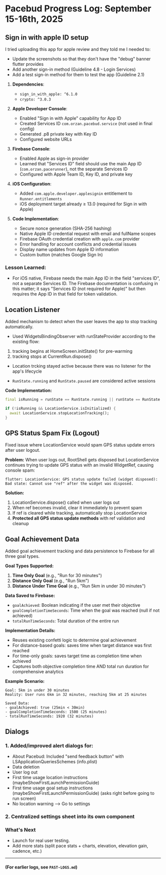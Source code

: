 # Pacebud Progress Log: September 15-16th, 2025

## Sign in with apple ID setup

I tried uploading this app for apple review and they told me I needed to:
- Update the screenshots so that they don't have the "debug" banner flutter provides
- Add another sign-in method (Guideline 4.8 - Login Services)
- Add a test sign-in method for them to test the app (Guideline 2.1)

1. **Dependencies**:
   - `sign_in_with_apple: ^6.1.0`
   - `crypto: ^3.0.3`

2. **Apple Developer Console**:
   - Enabled "Sign in with Apple" capability for App ID
   - Created Services ID `com.orzan.pacebud.service` (not used in final config)
   - Generated .p8 private key with Key ID
   - Configured website URLs

3. **Firebase Console**:
   - Enabled Apple as sign-in provider
   - Learned that "Services ID" field should use the main App ID (`com.orzan.pacerunner`), not the separate Services ID
   - Configured with Apple Team ID, Key ID, and private key

4. **iOS Configuration**:
   - Added `com.apple.developer.applesignin` entitlement to `Runner.entitlements`
   - iOS deployment target already ≥ 13.0 (required for Sign in with Apple)

5. **Code Implementation**:
   - Secure nonce generation (SHA-256 hashing)
   - Native Apple ID credential request with email and fullName scopes
   - Firebase OAuth credential creation with `apple.com` provider
   - Error handling for account conflicts and credential issues
   - Display name updates from Apple ID information
   - Custom button (matches Google Sign In)

### Lesson Learned:
- For iOS native, Firebase needs the main App ID in the field "services ID", not a separate Services ID. The Firebase documentation is confusing in this matter; it says "Services ID (not required for Apple)" but then requires the App ID in that field for token validation.

## Location Listener

Added mechanism to detect when the user leaves the app to stop tracking automatically.

- Used WidgetsBindingObserver with runStateProvider according to the existing flow:
1. tracking begins at HomeScreen.initState() for pre-warming
2. tracking stops at CurrentRun.dispose()

- Location trcking stayed active because there was no listener for the app's lifecycle

- `RunState.running` and `RunState.paused` are considered active sessions

**Code Implementation:**
```dart
final isRunning = runState == RunState.running || runState == RunState.paused;

if (!isRunning && LocationService.isInitialized) {
  await LocationService.stopLocationTracking();
}
```

## GPS Status Spam Fix (Logout)

Fixed issue where LocationService would spam GPS status update errors after user logout.

**Problem:** When user logs out, RootShell gets disposed but LocationService continues trying to update GPS status with an invalid WidgetRef, causing console spam:
```
flutter: LocationService: GPS status update failed (widget disposed): Bad state: Cannot use "ref" after the widget was disposed.
```

**Solution:**
1. LocationService.dispose() called when user logs out
2. When ref becomes invalid, clear it immediately to prevent spam
3. If ref is cleared while tracking, automatically stop LocationService
4. **Protected all GPS status update methods** with ref validation and cleanup

## Goal Achievement Data

Added goal achievement tracking and data persistence to Firebase for all three goal types.

**Goal Types Supported:**
1. **Time Only Goal** (e.g., "Run for 30 minutes")
2. **Distance Only Goal** (e.g., "Run 5km") 
3. **Distance Under Time Goal** (e.g., "Run 5km in under 30 minutes")

**Data Saved to Firebase:**
- `goalAchieved`: Boolean indicating if the user met their objective
- `goalCompletionTimeSeconds`: Time when the goal was reached (null if not achieved)
- `totalRunTimeSeconds`: Total duration of the entire run

**Implementation Details:**
- Reuses existing confetti logic to determine goal achievement
- For distance-based goals: saves time when target distance was first reached
- For time-only goals: saves target time as completion time when achieved
- Captures both objective completion time AND total run duration for comprehensive analytics

**Example Scenario:**
```
Goal: 5km in under 30 minutes
Reality: User runs 6km in 32 minutes, reaching 5km at 25 minutes

Saved Data:
- goalAchieved: true (25min < 30min)
- goalCompletionTimeSeconds: 1500 (25 minutes)
- totalRunTimeSeconds: 1920 (32 minutes)
```

## Dialogs
### 1. Added/improved alert dialogs for:
- About Pacebud: Included "send feedback button" with LSApplicationQueriesSchemes (info.plist)
- Data deletion
- User log out
- First time usage location instructions (maybeShowFirstLaunchPermissionGuide)
- First time usage goal setup instructions (maybeShowFirstLaunchPermissionGuide) (asks right before going to run screen)
- No location warning --> Go to settings

### 2. Centralized settings sheet into its own component

### What's Next
- Launch for real user testing.
- Add more stats (split pace stats + charts, elevation, elevation gain, cadence, etc.)

---
#### (For earlier logs, see `PAST-LOGS.md`)